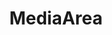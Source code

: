 ---
facebook: https://facebook.com/MediaAreaNet
git: https://github.com/MediaArea
googleplus: https://plus.google.com/u/0/+MediaAreaNetOfficial
linkedin: https://linkedin.com/company/mediaarea-net
logohandle: mediaareanet
sort: mediaarea
title: MediaArea
twitter: https://x.com/MediaArea_net
website: https://mediaarea.net/
---